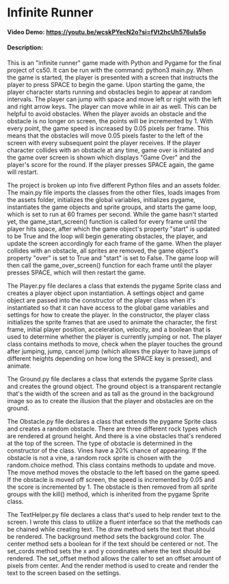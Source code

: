 # Infinite Runner
#### Video Demo: https://youtu.be/wcskPYecN2o?si=fVt2hcUh576uls5o
#### Description:
This is an "infinite runner" game made with Python and Pygame for the final project of cs50. It can be run with the command: python3 main.py. When the game is started, the player is presented with a screen that instructs the player to press SPACE to begin the game. Upon starting the game, the player character starts running and obstacles begin to appear at random intervals. The player can jump with space and move left or right with the left and right arrow keys. The player can move while in air as well. This can be helpful to avoid obstacles. When the player avoids an obstacle and the obstacle is no longer on screen, the points will be incremented by 1. With every point, the game speed is increased by 0.05 pixels per frame. This means that the obstacles will move 0.05 pixels faster to the left of the screen with every subsequent point the player receives. If the player character collides with an obstacle at any time, game over is initiated and the game over screen is shown which displays "Game Over" and the player's score for the round. If the player presses SPACE again, the game will restart.

The project is broken up into five different Python files and an assets folder. The main.py file imports the classes from the other files, loads images from the assets folder, initializes the global variables, initializes pygame, instantiates the game objects and sprite groups, and starts the game loop, which is set to run at 60 frames per second. While the game hasn't started yet, the game_start_screen() function is called for every frame until the player hits space, after which the game object's property "start" is updated to be True and the loop will begin generating obstacles, the player, and update the screen accordingly for each frame of the game. When the player collides with an obstacle, all sprites are removed, the game object's property "over" is set to True and "start" is set to False. The game loop will then call the game_over_screen() function for each frame until the player presses SPACE, which will then restart the game.

The Player.py file declares a class that extends the pygame Sprite class and creates a player object upon instantiation. A settings object and game object are passed into the constructor of the player class when it's instantiated so that it can have access to the global game variables and settings for how to create the player. In the constructor, the player class initializes the sprite frames that are used to animate the character, the first frame, initial player position, acceleration, velocity, and a boolean that is used to determine whether the player is currently jumping or not. The player class contains methods to move, check when the player touches the ground after jumping, jump, cancel jump (which allows the player to have jumps of different heights depending on how long the SPACE key is pressed), and animate.

The Ground.py file declares a class that extends the pygame Sprite class and creates the ground object. The ground object is a transparent rectangle that's the width of the screen and as tall as the ground in the background image so as to create the illusion that the player and obstacles are on the ground.

The Obstacle.py file declares a class that extends the pygame Sprite class and creates a random obstacle. There are three different rock types which are rendered at ground height. And there is a vine obstacles that's rendered at the top of the screen. The type of obstacle is determined in the constructor of the class. Vines have a 20% chance of appearing. If the obstacle is not a vine, a random rock sprite is chosen with the random.choice method. This class contains methods to update and move. The move method moves the obstacle to the left based on the game speed. If the obstacle is moved off screen, the speed is incremented by 0.05 and the score is incremented by 1. The obstacle is then removed from all sprite groups with the kill() method, which is inherited from the pygame Sprite class.

The TextHelper.py file declares a class that's used to help render text to the screen. I wrote this class to utilize a fluent interface so that the methods can be chained while creating text. The draw method sets the text that should be rendered. The background method sets the background color. The center method sets a boolean for if the text should be centered or not. The set_cords method sets the x and y coordinates where the text should be rendered. The set_offset method allows the caller to set an offset amount of pixels from center. And the render method is used to create and render the text to the screen based on the settings.